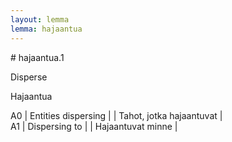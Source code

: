 ```yaml
---
layout: lemma
lemma: hajaantua
---
```


<div class="sense">
# <span class="sensename">hajaantua.1</span>

<span class="description">Disperse</span>

<span class="description">Hajaantua</span>

A0 | Entities dispersing |   | Tahot, jotka hajaantuvat |  
A1 | Dispersing to |   | Hajaantuvat minne |  

</div>

